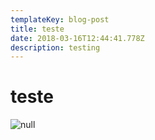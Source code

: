 ```yaml
---
templateKey: blog-post
title: teste
date: 2018-03-16T12:44:41.778Z
description: testing
---
```

# teste

![null](/img/products-grid2.jpg)
